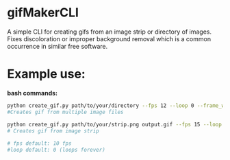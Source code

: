 # gifMakerCLI
A simple CLI for creating gifs from an image strip or directory of images. Fixes discoloration or improper background removal which is a common occurrence in similar free software.

# Example use:
**bash commands:**
```bash
python create_gif.py path/to/your/directory --fps 12 --loop 0 --frame_width 64 --output_file_name "Runing12fps.gif"
#Creates gif from multiple image files

python create_gif.py path/to/your/strip.png output.gif --fps 15 --loop 3 --strip --frame_width 100
# Creates gif from image strip
    
# fps default: 10 fps
#loop default: 0 (loops forever)
```


